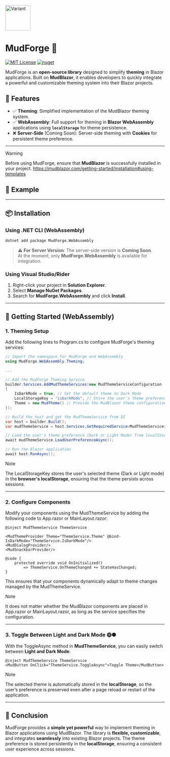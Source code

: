 <img height="80" width="80" src="https://github.com/user-attachments/assets/08bee777-7be0-4001-b8a2-05f75dd321c1" alt="Variant">

# MudForge 🔨
[![MIT License](https://img.shields.io/badge/License-MIT-green.svg)](https://choosealicense.com/licenses/mit/)
[![nuget](https://img.shields.io/badge/nuget-v1.0.0-blue.svg)](https://www.nuget.org/packages/MudForge)

MudForge is an **open-source library** designed to simplify **theming** in Blazor applications. Built on **MudBlazor**, it enables developers to quickly integrate a powerful and customizable theming system into their Blazor projects.


## 🎨 **Features**
- ✅ **Theming**: Simplified implementation of the MudBlazor theming system.
- ✅ **WebAssembly**: Full support for theming in **Blazor WebAssembly** applications using **`localStorage`** for theme persistence.
- ❌ **Server-Side** (Coming Soon): Server-side theming with **Cookies** for persistent theme preference.
---

> [!WARNING]  
> Before using MudForge, ensure that **MudBlazor** is successfully installed in your project. https://mudblazor.com/getting-started/installation#using-templates

## 🧪 **Example**

---

## 📦 **Installation**
### **Using .NET CLI (WebAssembly)**
```bash
dotnet add package MudForge.WebAssembly
```
> ⚠️ **For Server Version**: The server-side version is **Coming Soon**.  
> At the moment, only **MudForge.WebAssembly** is available for integration.

### **Using Visual Studio/Rider**
1. Right-click your project in **Solution Explorer**.
2. Select **Manage NuGet Packages**.
3. Search for **MudForge.WebAssembly** and click **Install**.

---

## 👋 **Getting Started (WebAssembly)**

### **1. Theming Setup**
Add the following lines to Program.cs to configure MudForge's theming services:

```csharp
// Import the namespace for MudForge and WebAssembly
using MudForge.WebAssembly.Theming;

...

// Add the MudForge Theming Service
builder.Services.AddMudThemeServices(new MudThemeServiceConfiguration
{
    IsDarkMode = true, // Set the default theme to Dark Mode
    LocalStorageKey = "isDarkMode", // Store the user's theme preference in localStorage
    Theme = new MudTheme() // Provide the MudBlazor theme configuration – in our case, the default
});

// Build the host and get the MudThemeService from DI
var host = builder.Build();
var mudThemeService = host.Services.GetRequiredService<MudThemeService>();

// Load the user's theme preference (Dark or Light Mode) from localStorage
await mudThemeService.LoadUserPreferenceAsync();

// Run the Blazor application
await host.RunAsync();
```

> [!NOTE]  
> The LocalStorageKey stores the user's selected theme (Dark or Light mode) in the **browser's localStorage**, ensuring that the theme persists across sessions.

---

### **2. Configure Components**
Modify your components using the MudThemeService by adding the following code to App.razor or MainLayout.razor:

```razor
@inject MudThemeService ThemeService

<MudThemeProvider Theme="ThemeService.Theme" @bind-IsDarkMode="ThemeService.IsDarkMode"/>
<MudDialogProvider/>
<MudSnackbarProvider/>

@code {
    protected override void OnInitialized()
        => ThemeService.OnThemeChanged += StateHasChanged;
}
```

This ensures that your components dynamically adapt to theme changes managed by the MudThemeService.

> [!NOTE]  
> It does not matter whether the MudBlazor components are placed in App.razor or MainLayout.razor, as long as the service specifies the configuration.

---

### **3. Toggle Between Light and Dark Mode** 🌞🌑
With the ToggleAsync method in **MudThemeService**, you can easily switch between **Light and Dark Mode**:

```razor
@inject MudThemeService ThemeService
<MudButton OnClick="ThemeService.ToggleAsync">Toggle Theme</MudButton>
```
> [!NOTE]  
> The selected theme is automatically stored in the **localStorage**, so the user’s preference is preserved even after a page reload or restart of the application.

---

## 🎯 **Conclusion**
MudForge provides a **simple yet powerful** way to implement theming in Blazor applications using MudBlazor. The library is **flexible, customizable**, and integrates **seamlessly** into existing Blazor projects. The theme preference is stored persistently in the **localStorage**, ensuring a consistent user experience across sessions.
